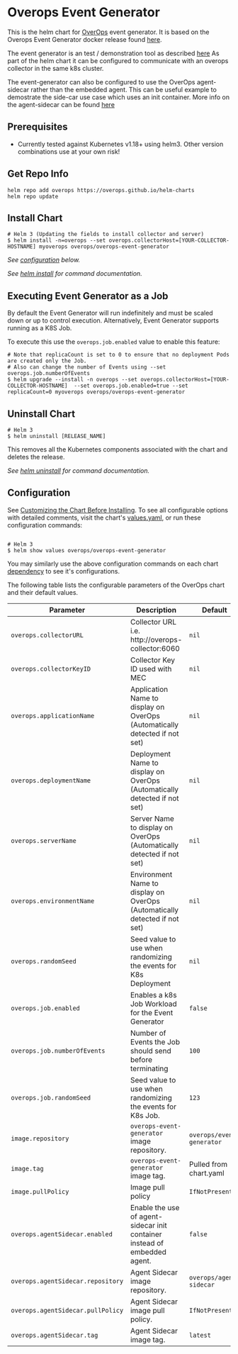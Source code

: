 # Overops Event Generator
This is the helm chart for [OverOps](https://www.overops.com/) event generator. It is based on the Overops Event Generator docker release found [here](https://hub.docker.com/r/overops/event-generator).

The event generator is an test / demonstration tool as described [here](https://github.com/takipi-field/overops-event-generator) As part of the helm chart it can be configured to
communicate with an overops collector in the same k8s cluster.

The event-generator can also be configured to use the OverOps agent-sidecar rather than the embedded agent. This can be useful example to demostrate the side-car use case which uses an init container. More info on the agent-sidecar can be found [here](https://hub.docker.com/r/overops/agent-sidecar)

## Prerequisites

* Currently tested against Kubernetes v1.18+ using helm3. Other version combinations use at your own risk!

## Get Repo Info
```
helm repo add overops https://overops.github.io/helm-charts
helm repo update
```

## Install Chart
```console
# Helm 3 (Updating the fields to install collector and server)
$ helm install -n=overops --set overops.collectorHost=[YOUR-COLLECTOR-HOSTNAME] myoverops overops/overops-event-generator
```

_See [configuration](#configuration) below._

_See [helm install](https://helm.sh/docs/helm/helm_install/) for command documentation._

## Executing Event Generator as a Job
By default the Event Generator will run indefinitely and must be scaled down or up to control execution. Alternatively, Event Generator supports running as a K8S Job.

To execute this use the `overops.job.enabled` value to enable this feature:

```console
# Note that replicaCount is set to 0 to ensure that no deployment Pods are created only the Job.
# Also can change the number of Events using --set overops.job.numberOfEvents
$ helm upgrade --install -n overops --set overops.collectorHost=[YOUR-COLLECTOR-HOSTNAME]  --set overops.job.enabled=true --set replicaCount=0 myoverops overops/overops-event-generator
```

## Uninstall Chart

```console
# Helm 3
$ helm uninstall [RELEASE_NAME]
```

This removes all the Kubernetes components associated with the chart and deletes the release.

_See [helm uninstall](https://helm.sh/docs/helm/helm_uninstall/) for command documentation._

## Configuration

See [Customizing the Chart Before Installing](https://helm.sh/docs/intro/using_helm/#customizing-the-chart-before-installing). To see all configurable options with detailed comments, visit the chart's [values.yaml](./values.yaml), or run these configuration commands:

```console

# Helm 3
$ helm show values overops/overops-event-generator
```

You may similarly use the above configuration commands on each chart [dependency](#dependencies) to see it's configurations.

The following table lists the configurable parameters of the OverOps chart and their default values.

| Parameter                                    | Description                                                                                  | Default                           |
| -------------------------------------------- | -------------------------------------------------------------------------------------------- | ----------------------------------|
| `overops.collectorURL`                       | Collector URL i.e. http://overops-collector:6060                                             | `nil`                             |
| `overops.collectorKeyID`                     | Collector Key ID used with MEC                                                               | `nil`                             |
| `overops.applicationName`                    | Application Name to display on OverOps (Automatically detected if not set)                   | `nil`                             |
| `overops.deploymentName`                     | Deployment Name to display on OverOps (Automatically detected if not set)                    | `nil`                             |
| `overops.serverName`                         | Server Name to display on OverOps (Automatically detected if not set)                        | `nil`                             |
| `overops.environmentName`                    | Environment Name to display on OverOps (Automatically detected if not set)                   | `nil`                             |
| `overops.randomSeed`                         | Seed value to use when randomizing the events for K8s Deployment                             | `nil`                             |
| `overops.job.enabled`                        | Enables a k8s Job Workload for the Event Generator                                           | `false`                           |
| `overops.job.numberOfEvents`                 | Number of Events the Job should send before terminating                                      | `100`                             |
| `overops.job.randomSeed`                     | Seed value to use when randomizing the events for K8s Job.                                   | `123`                             |
| `image.repository`                           | `overops-event-generator` image repository.                                                  | `overops/event-generator`         |
| `image.tag`                                  | `overops-event-generator` image tag.                                                         |  Pulled from chart.yaml           |
| `image.pullPolicy`                           | Image pull policy                                                                            | `IfNotPresent`                    |
| `overops.agentSidecar.enabled`               | Enable the use of agent-sidecar init container instead of embedded agent.                    | `false`                           |
| `overops.agentSidecar.repository`            | Agent Sidecar image repository.                                                              | `overops/agent-sidecar`           |
| `overops.agentSidecar.pullPolicy`            | Agent Sidecar image pull policy.                                                             | `IfNotPresent`                    |
| `overops.agentSidecar.tag`                   | Agent Sidecar image tag.                                                                     | `latest`                          |
